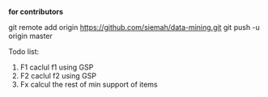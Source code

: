 **for contributors**

git remote add origin https://github.com/siemah/data-mining.git
git push -u origin master

Todo list:
1. F1 caclul f1 using GSP 
2. F2 caclul f2 using GSP
3. Fx calcul the rest of min support of items

